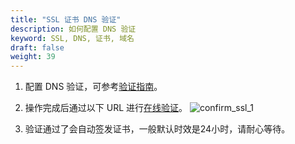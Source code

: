 ```yaml
---
title: "SSL 证书 DNS 验证"
description: 如何配置 DNS 验证
keyword: SSL, DNS, 证书, 域名
draft: false
weight: 39
---
```


1. 配置 DNS 验证，可参考[验证指南](../manualq/)。

2. 操作完成后通过以下 URL 进行[在线验证](https://myssl.com/dns_check.html#ssl_verify)。
   ![confirm_ssl_1](../../_images/confirm_ssl_1.png)

3. 验证通过了会自动签发证书，一般默认时效是24小时，请耐心等待。

